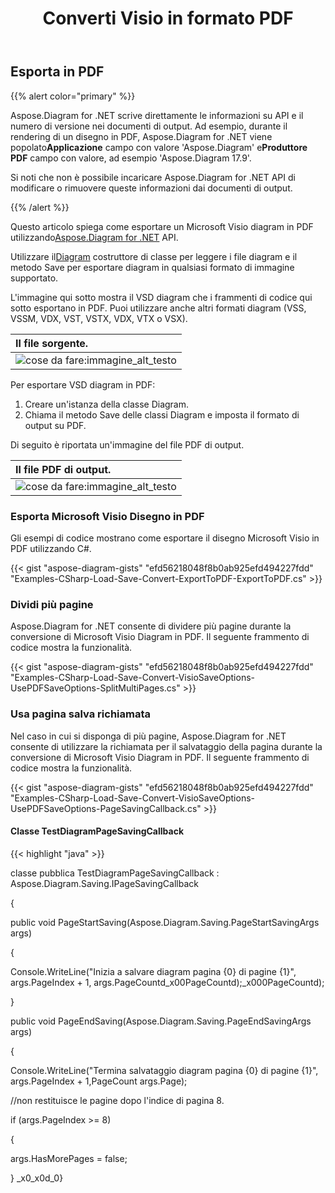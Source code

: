 ﻿---
title:  Converti Visio in formato PDF
linktitle: Converti Visio in PDF
type: docs
weight: 10
url: /it/net/convert-visio-to-pdf/
description: Questo argomento mostra come Aspose.Diagram consente di convertire Visio in formati PDF. Converti VSD, VSS, VDW, VST, VSDX, VSSX, VSTX, VSDM, VSTM,VSSM in PDF con poche righe di codice.
---
## **Esporta in PDF**
{{% alert color="primary" %}}

Aspose.Diagram for .NET scrive direttamente le informazioni su API e il numero di versione nei documenti di output. Ad esempio, durante il rendering di un disegno in PDF, Aspose.Diagram for .NET viene popolato**Applicazione** campo con valore 'Aspose.Diagram' e**Produttore PDF** campo con valore, ad esempio 'Aspose.Diagram 17.9'.

Si noti che non è possibile incaricare Aspose.Diagram for .NET API di modificare o rimuovere queste informazioni dai documenti di output.

{{% /alert %}}

 Questo articolo spiega come esportare un Microsoft Visio diagram in PDF utilizzando[Aspose.Diagram for .NET](https://products.aspose.com/diagram/net/) API.

 Utilizzare il[Diagram](http://www.aspose.com/api/net/diagram/aspose.diagram/diagram) costruttore di classe per leggere i file diagram e il metodo Save per esportare diagram in qualsiasi formato di immagine supportato.

L'immagine qui sotto mostra il VSD diagram che i frammenti di codice qui sotto esportano in PDF. Puoi utilizzare anche altri formati diagram (VSS, VSSM, VDX, VST, VSTX, VDX, VTX o VSX).

|**Il file sorgente.**|
|:- |
|![cose da fare:immagine_alt_testo](how-to-convert-a-visio-diagram_1.png)|


Per esportare VSD diagram in PDF:

1. Creare un'istanza della classe Diagram.
1. Chiama il metodo Save delle classi Diagram e imposta il formato di output su PDF.

Di seguito è riportata un'immagine del file PDF di output.

|**Il file PDF di output.**|
|:- |
|![cose da fare:immagine_alt_testo](how-to-convert-a-visio-diagram_2.png)|
### **Esporta Microsoft Visio Disegno in PDF**
Gli esempi di codice mostrano come esportare il disegno Microsoft Visio in PDF utilizzando C#.

{{< gist "aspose-diagram-gists" "efd56218048f8b0ab925efd494227fdd" "Examples-CSharp-Load-Save-Convert-ExportToPDF-ExportToPDF.cs" >}}
### **Dividi più pagine**
Aspose.Diagram for .NET consente di dividere più pagine durante la conversione di Microsoft Visio Diagram in PDF. Il seguente frammento di codice mostra la funzionalità.

{{< gist "aspose-diagram-gists" "efd56218048f8b0ab925efd494227fdd" "Examples-CSharp-Load-Save-Convert-VisioSaveOptions-UsePDFSaveOptions-SplitMultiPages.cs" >}}
### **Usa pagina salva richiamata**
Nel caso in cui si disponga di più pagine, Aspose.Diagram for .NET consente di utilizzare la richiamata per il salvataggio della pagina durante la conversione di Microsoft Visio Diagram in PDF. Il seguente frammento di codice mostra la funzionalità.

{{< gist "aspose-diagram-gists" "efd56218048f8b0ab925efd494227fdd" "Examples-CSharp-Load-Save-Convert-VisioSaveOptions-UsePDFSaveOptions-PageSavingCallback.cs" >}}
#### **Classe TestDiagramPageSavingCallback**
{{< highlight "java" >}}

 classe pubblica TestDiagramPageSavingCallback : Aspose.Diagram.Saving.IPageSavingCallback

{  public void PageStartSaving(Aspose.Diagram.Saving.PageStartSavingArgs args)  {  Console.WriteLine("Inizia a salvare diagram pagina {0} di pagine {1}", args.PageIndex + 1, args.PageCountd_x00PageCountd);_x000PageCountd);   }  public void PageEndSaving(Aspose.Diagram.Saving.PageEndSavingArgs args)  {  Console.WriteLine("Termina salvataggio diagram pagina {0} di pagine {1}", args.PageIndex + 1,PageCount args.Page);   //non restituisce le pagine dopo l'indice di pagina 8.  if (args.PageIndex >= 8)  {  args.HasMorePages = false;  } _x0_x0d_0}
